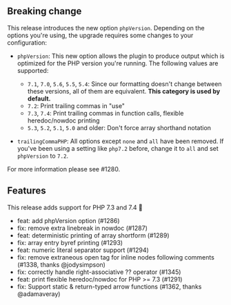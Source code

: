 ## Breaking change

This release introduces the new option `phpVersion`. Depending on the options you're using, the upgrade requires some changes to your configuration:

- `phpVersion`: This new option allows the plugin to produce output which is optimized for the PHP version you're running. The following values are supported:
  - `7.1`, `7.0`, `5.6`, `5.5`, `5.4`: Since our formatting doesn't change between these versions, all of them are equivalent. **This category is used by default.**
  - `7.2`: Print trailing commas in "use"
  - `7.3`, `7.4`: Print trailing commas in function calls, flexible heredoc/nowdoc printing
  - `5.3`, `5.2`, `5.1`, `5.0` and older: Don't force array shorthand notation

- `trailingCommaPHP`: All options except `none` and `all` have been removed. If you've been using a setting like `php7.2` before, change it to `all` and set `phpVersion` to `7.2`.

For more information please see #1280.

## Features

This release adds support for PHP 7.3 and 7.4 :tada: 

- feat: add phpVersion option (#1286)
- fix: remove extra linebreak in nowdoc (#1287)
- feat: deterministic printing of array shortform (#1289)
- fix: array entry byref printing (#1293)
- feat: numeric literal separator support (#1294)
- fix: remove extraneous open tag for inline nodes following comments (#1338, thanks @jodysimpson)
- fix: correctly handle right-associative ?? operator (#1345)
- feat: print flexible heredoc/nowdoc for PHP >= 7.3 (#1291)
- fix: Support static & return-typed arrow functions (#1362, thanks @adamaveray)
